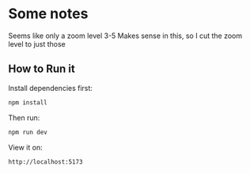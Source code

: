 # Some notes

Seems like only a zoom level 3-5 Makes sense in this, so I cut the zoom level to just those

## How to Run it

Install dependencies first:

```js
npm install
```

Then run:

```js
npm run dev
```

View it on:

```
http://localhost:5173
```
